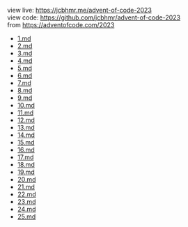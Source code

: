 view live: https://jcbhmr.me/advent-of-code-2023 \
view code: https://github.com/jcbhmr/advent-of-code-2023 \
from https://adventofcode.com/2023

- [1.md](1.md)
- [2.md](2.md)
- [3.md](3.md)
- [4.md](4.md)
- [5.md](5.md)
- [6.md](6.md)
- [7.md](7.md)
- [8.md](8.md)
- [9.md](9.md)
- [10.md](10.md)
- [11.md](11.md)
- [12.md](12.md)
- [13.md](13.md)
- [14.md](14.md)
- [15.md](15.md)
- [16.md](16.md)
- [17.md](17.md)
- [18.md](18.md)
- [19.md](19.md)
- [20.md](20.md)
- [21.md](21.md)
- [22.md](22.md)
- [23.md](23.md)
- [24.md](24.md)
- [25.md](25.md)
